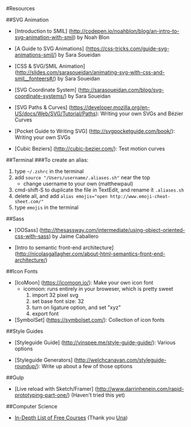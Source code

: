 #Resources

##SVG Animation
* [Introduction to SMIL] (http://codepen.io/noahblon/blog/an-intro-to-svg-animation-with-smil) by Noah Blon

* [A Guide to SVG Animations] (https://css-tricks.com/guide-svg-animations-smil/) by Sara Soueidan

* [CSS & SVG/SMIL Animation] (http://slides.com/sarasoueidan/animating-svg-with-css-and-smil__fonteers#/) by Sara Soueidan

* [SVG Coordinate System] (http://sarasoueidan.com/blog/svg-coordinate-systems/) by Sara Soueidan

* [SVG Paths & Curves] (https://developer.mozilla.org/en-US/docs/Web/SVG/Tutorial/Paths): Writing your own SVGs and Bézier Curves

* [Pocket Guide to Writing SVG] (http://svgpocketguide.com/book/): Writing your own SVGs

* [Cubic Beziers] (http://cubic-bezier.com/): Test motion curves

##Terminal
###To create an alias:

1. type `~/.zshrc` in the terminal
2. add `source "/Users/username/.aliases.sh"` near the top
	* change username to your own (matthewpaul)
3. cmd-shift-S to duplicate the file in TextEdit, and rename it `.aliases.sh`
4. delete all, and add `alias emojis="open http://www.emoji-cheat-sheet.com/"`
5. type `emojis` in the terminal 

##Sass
* [OOSass] (http://thesassway.com/intermediate/using-object-oriented-css-with-sass) by Jaime Caballero

* [Intro to semantic front-end architecture] (http://nicolasgallagher.com/about-html-semantics-front-end-architecture/)

##Icon Fonts
* [IcoMoon] (https://icomoon.io/): Make your own icon font
	*  icomoon: runs entirely in your broweser, which is pretty sweet
		1. import 32 pixel svg
		2. set base font size: 32
		3. turn on ligature option, and set "xyz"
		4. export font
* [SymbolSet] (https://symbolset.com/): Collection of icon fonts

##Style Guides
* [Styleguide Guide] (http://vinspee.me/style-guide-guide/): Various options

* [Styleguide Generators] (http://welchcanavan.com/styleguide-roundup/): Write up about a few of those options

##Gulp
* [Live reload with Sketch/Framer] (http://www.darrinhenein.com/rapid-prototyping-part-one/) (Haven't tried this yet)

##Computer Science
* [In-Depth List of Free Courses](https://docs.google.com/spreadsheets/d/1_kdHrT8izbROJNaxGflpcZm2ivsjRGF8j1hMzl3b8O0/htmlview) (Thank you [Una](https://github.com/una))